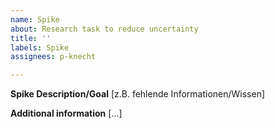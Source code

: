 ```yaml
---
name: Spike
about: Research task to reduce uncertainty
title: ''
labels: Spike
assignees: p-knecht

---
```


**Spike Description/Goal**
[z.B. fehlende Informationen/Wissen]

**Additional information**
[...]
